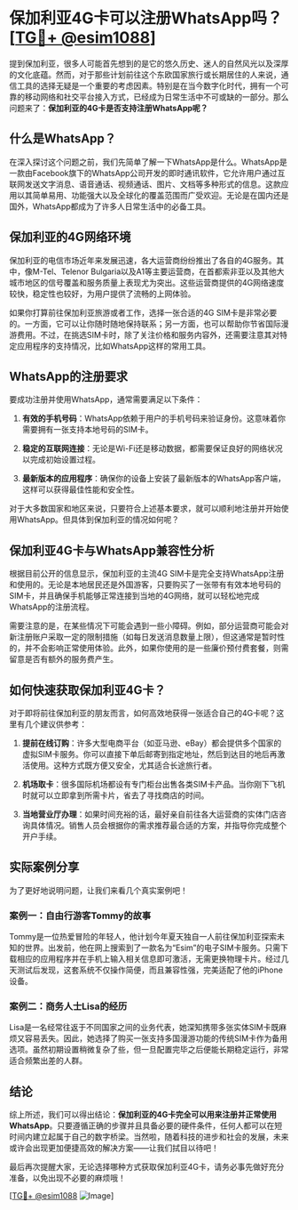 # 保加利亚4G卡可以注册WhatsApp吗？[[TG💪+ @esim1088](https://t.me/s/esim1088)]

提到保加利亚，很多人可能首先想到的是它的悠久历史、迷人的自然风光以及深厚的文化底蕴。然而，对于那些计划前往这个东欧国家旅行或长期居住的人来说，通信工具的选择无疑是一个重要的考虑因素。特别是在当今数字化时代，拥有一个可靠的移动网络和社交平台接入方式，已经成为日常生活中不可或缺的一部分。那么问题来了：**保加利亚的4G卡是否支持注册WhatsApp呢？**

## 什么是WhatsApp？

在深入探讨这个问题之前，我们先简单了解一下WhatsApp是什么。WhatsApp是一款由Facebook旗下的WhatsApp公司开发的即时通讯软件，它允许用户通过互联网发送文字消息、语音通话、视频通话、图片、文档等多种形式的信息。这款应用以其简单易用、功能强大以及全球化的覆盖范围而广受欢迎。无论是在国内还是国外，WhatsApp都成为了许多人日常生活中的必备工具。

## 保加利亚的4G网络环境

保加利亚的电信市场近年来发展迅速，各大运营商纷纷推出了各自的4G服务。其中，像M-Tel、Telenor Bulgaria以及A1等主要运营商，在首都索非亚以及其他大城市地区的信号覆盖和服务质量上表现尤为突出。这些运营商提供的4G网络速度较快，稳定性也较好，为用户提供了流畅的上网体验。

如果你打算前往保加利亚旅游或者工作，选择一张合适的4G SIM卡是非常必要的。一方面，它可以让你随时随地保持联系；另一方面，也可以帮助你节省国际漫游费用。不过，在挑选SIM卡时，除了关注价格和服务内容外，还需要注意其对特定应用程序的支持情况，比如WhatsApp这样的常用工具。

## WhatsApp的注册要求

要成功注册并使用WhatsApp，通常需要满足以下条件：

1. **有效的手机号码**：WhatsApp依赖于用户的手机号码来验证身份。这意味着你需要拥有一张支持本地号码的SIM卡。
   
2. **稳定的互联网连接**：无论是Wi-Fi还是移动数据，都需要保证良好的网络状况以完成初始设置过程。
   
3. **最新版本的应用程序**：确保你的设备上安装了最新版本的WhatsApp客户端，这样可以获得最佳性能和安全性。

对于大多数国家和地区来说，只要符合上述基本要求，就可以顺利地注册并开始使用WhatsApp。但具体到保加利亚的情况如何呢？

## 保加利亚4G卡与WhatsApp兼容性分析

根据目前公开的信息显示，保加利亚的主流4G SIM卡是完全支持WhatsApp注册和使用的。无论是本地居民还是外国游客，只要购买了一张带有有效本地号码的SIM卡，并且确保手机能够正常连接到当地的4G网络，就可以轻松地完成WhatsApp的注册流程。

需要注意的是，在某些情况下可能会遇到一些小障碍。例如，部分运营商可能会对新注册账户采取一定的限制措施（如每日发送消息数量上限），但这通常是暂时性的，并不会影响正常使用体验。此外，如果你使用的是一些廉价预付费套餐，则需留意是否有额外的服务费产生。

## 如何快速获取保加利亚4G卡？

对于即将前往保加利亚的朋友而言，如何高效地获得一张适合自己的4G卡呢？这里有几个建议供参考：

1. **提前在线订购**：许多大型电商平台（如亚马逊、eBay）都会提供多个国家的虚拟SIM卡服务。你可以直接下单后邮寄到指定地址，然后到达目的地后再激活使用。这种方式既方便又安全，尤其适合长途旅行者。

2. **机场取卡**：很多国际机场都设有专门柜台出售各类SIM卡产品。当你刚下飞机时就可以立即拿到所需卡片，省去了寻找商店的时间。

3. **当地营业厅办理**：如果时间充裕的话，最好亲自前往各大运营商的实体门店咨询具体情况。销售人员会根据你的需求推荐最合适的方案，并指导你完成整个开户手续。

## 实际案例分享

为了更好地说明问题，让我们来看几个真实案例吧！

### 案例一：自由行游客Tommy的故事
Tommy是一位热爱冒险的年轻人，他计划今年夏天独自一人前往保加利亚探索未知的世界。出发前，他在网上搜索到了一款名为“Esim”的电子SIM卡服务。只需下载相应的应用程序并在手机上输入相关信息即可激活，无需更换物理卡片。经过几天测试后发现，这套系统不仅操作简便，而且兼容性强，完美适配了他的iPhone设备。

### 案例二：商务人士Lisa的经历
Lisa是一名经常往返于不同国家之间的业务代表，她深知携带多张实体SIM卡既麻烦又容易丢失。因此，她选择了购买一张支持多国漫游功能的传统SIM卡作为备用选项。虽然初期设置稍微复杂了些，但一旦配置完毕之后便能长期稳定运行，非常适合频繁出差的人群。

## 结论

综上所述，我们可以得出结论：**保加利亚的4G卡完全可以用来注册并正常使用WhatsApp**。只要遵循正确的步骤并且具备必要的硬件条件，任何人都可以在短时间内建立起属于自己的数字桥梁。当然啦，随着科技的进步和社会的发展，未来或许会出现更加便捷高效的解决方案——让我们拭目以待吧！

最后再次提醒大家，无论选择哪种方式获取保加利亚4G卡，请务必事先做好充分准备，以免出现不必要的麻烦哦！

[[TG💪+ @esim1088](https://t.me/s/esim1088) ![Image](https://i.postimg.cc/4NQfJmqS/Snipaste-2025-05-13-00-14-12.png)]